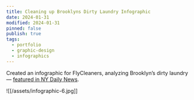 ```yaml
---
title: Cleaning up Brooklyns Dirty Laundry Infographic
date: 2024-01-31
modified: 2024-01-31
pinned: false
publish: true
tags:
  - portfolio
  - graphic-design
  - infographics
---
```


Created an infographic for FlyCleaners, analyzing Brooklyn’s dirty laundry — [featured in NY Daily News](https://www.nydailynews.com/new-york/gasp-brooklyn-hipster-neighborhoods-business-casual-cleaners-article-1.1602158).

![[/assets/infographic-6.jpg]]
